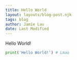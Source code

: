 ```yaml
---
title: Hello World
layout: layouts/blog-post.njk
tags: blog
author: Jamie Lau
date: Last Modified
---
```


Hello World!

```python
print('Hello World!') # Lmao
```
